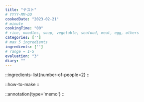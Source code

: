 ```yaml
---
title: "テスト"
# YYYY-MM-DD
cookedDate: "2023-02-21"
# minute
cookingTime: "00"
# rice, noodles, soup, vegetable, seafood, meat, egg, others
categories: ['']
# max 5 ingredients
ingredients: ['']
# range = 1-5
evaluation: "3"
diary: ""
---
```


::ingredients-list{number-of-people=2}
::

::how-to-make
::

::annotation{type='memo'}
::
